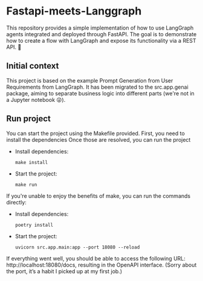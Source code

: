 # Fastapi-meets-Langgraph
 This repository provides a simple implementation of how to use LangGraph agents integrated and deployed through FastAPI. The goal is to demonstrate how to create a flow with LangGraph and expose its functionality via a REST API. 🚀

## Initial context
This project is based on the example Prompt Generation from User Requirements from LangGraph. It has been migrated to the src.app.genai package, aiming to separate business logic into different parts (we're not in a Jupyter notebook 😜).

## Run project

You can start the project using the Makefile provided. First, you need to install the dependencies Once those are resolved, you can run the project
* Install dependencies: 
    ``` shell
    make install
    ```
* Start the project: 
    ``` shell
    make run
    ```
If you're unable to enjoy the benefits of make, you can run the commands directly:

* Install dependencies: 
    ``` shell
    poetry install
    ```
* Start the project: 
    ``` shell
    uvicorn src.app.main:app --port 18080 --reload
    ```

If everything went well, you should be able to access the following URL: http://localhost:18080/docs, resulting in the OpenAPI interface.
(Sorry about the port, it’s a habit I picked up at my first job.)


